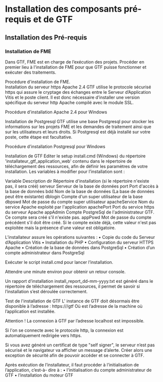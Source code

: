 # Installation des composants pré-requis et de GTF


## Installation des Pré-requis 
 
 ### Installation de FME 

Dans GTF, FME est en charge de l’exécution des projets.
Procéder en premier lieu à l'installation de FME pour que GTF puisse fonctionner et exécuter des traitements.
 
Procédure d'installation de FME.  
 Installation du serveur https Apache 2.4 
GTF utilise le protocole sécurisé https qui assure le cryptage des échanges entre le Serveur d’Application Vitis et le poste client. Il est donc nécessaire d’installer une version spécifique du serveur http Apache compilé avec le module SSL.
 
Procédure d’installation Apache 2.4 pour Windows
 
 Installation de Postgresql
GTF utilise une base Postgresql pour stocker les informations sur les projets FME et les demandes de traitement ainsi que sur les utilisateurs et leurs droits. Si Postgresql est déjà installé sur votre poste, cette étape est facultative.
 
Procédure d’installation Postgresql pour Windows
 
Installation de GTF 
Editer le setup install.cmd (Windows) du répertoire 'installateur_gtf_application_web' contenu dans le répertoire de téléchargement des ressources, afin de définir les paramètres de votre installation.
Les variables à modifier pour l’installation sont :
 
Variable	Description
dir	Répertoire d'installation (si le répertoire n'existe pas, il sera créé)
serveur	Serveur de la base de données
port	Port d'accès à la base de données
bdd	Nom de la base de données (La base de données peut être existante)
dblogin	Compte d'un super utilisateur de la base
dbpswd	Mot de passe du compte super utilisateur
apacheService	Nom du service Apache exploité par l'application
apachePort	Port du service https du serveur Apache
appAdmin	Compte PostgreSql de l'administrateur GTF. Ce compte sera créé s'il n'existe pas.
appPswd 	Mot de passe du compte précédent s'il doit être créé. Si le compte existe déjà, cette valeur n'est pas exploitée mais la présence d'une valeur est obligatoire. 
 
L’installateur assure les opérations suivantes :
•	Copie du code du Serveur d’Application Vitis
•	Installation du PHP
•	Configuration du serveur HTTPS Apache
•	Création de la base de données dans PostgreSql
•	Création d’un compte administrateur dans PostgreSql
 
Exécuter le script install.cmd pour lancer l’installation.
 
 Attendre une minute environ pour obtenir un retour console.
 
Un rapport d’installation install_report_dd-mm-yyyy.txt est généré dans le répertoire de téléchargement des ressources, il permet de savoir si l’installation s’est déroulée correctement.
 
 
 Test de l'installation de GTF 
L' instance de GTF doit désormais être disponible à l’adresse : https://<serveur>/gtf
Où <serveur> est l’adresse de la machine où l’application est installée. 
 
 Attention ! La connexion à GTF par l’adresse localhost est impossible.
 
  Si l'on se connecte avec le protocole http, la connexion est automatiquement redirigée vers https.
 
 Si vous avez généré un certificat de type "self signer", le serveur n’est pas sécurisé et le navigateur va afficher un message d’alerte. Créer alors une exception de sécurité afin de pouvoir accéder et se connecter à GTF. 
 
 
Après exécution de l’installateur, il faut procéder à l’initialisation de l’application, c’est-à- dire à : 
•	l'initialisation du compte administrateur de GTF
•	l’installation du moteur GTF
 


